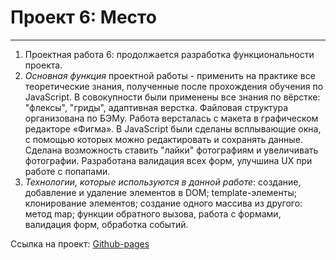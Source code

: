 # Проект 6: Место
------

 1. Проектная работа 6: продолжается разработка функциональности проекта. 
 2. *Основная функция* проектной работы - применить на практике все теоретические знания, полученные после прохождения обучения по JavaScript. В совокупности были применены все знания по вёрстке: "флексы", "гриды", адаптивная верстка. Файловая структура организована по БЭМу. Работа версталась с макета в графическом редакторе «Фигма». В JavaScript были сделаны всплывающие окна, с помощью которых можно редактировать и сохранять данные. Сделана возможность ставить "лайки" фотографиям и увеличивать фотографии. Разработана валидация всех форм, улучшина UX при работе с попапами.
 3. *Технологии, которые используются в данной работе*: создание, добавление и удаление элементов в DOM; template-элементы; клонирование элементов; создание одного массива из другого: метод map; функции обратного вызова, работа с формами, валидация форм, обработка событий. 

Ссылка на проект:  [Github-pages](https://ulist2020.github.io/mesto/index.html)

